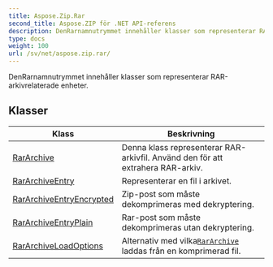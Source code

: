 ```yaml
---
title: Aspose.Zip.Rar
second_title: Aspose.ZIP för .NET API-referens
description: DenRarnamnutrymmet innehåller klasser som representerar RARarkivrelaterade enheter.
type: docs
weight: 100
url: /sv/net/aspose.zip.rar/
---
```

DenRarnamnutrymmet innehåller klasser som representerar RAR-arkivrelaterade enheter.

## Klasser

| Klass | Beskrivning |
| --- | --- |
| [RarArchive](./rararchive/) | Denna klass representerar RAR-arkivfil. Använd den för att extrahera RAR-arkiv. |
| [RarArchiveEntry](./rararchiveentry/) | Representerar en fil i arkivet. |
| [RarArchiveEntryEncrypted](./rararchiveentryencrypted/) | Zip-post som måste dekomprimeras med dekryptering. |
| [RarArchiveEntryPlain](./rararchiveentryplain/) | Rar-post som måste dekomprimeras utan dekryptering. |
| [RarArchiveLoadOptions](./rararchiveloadoptions/) | Alternativ med vilka[`RarArchive`](../aspose.zip.rar/rararchive/) laddas från en komprimerad fil. |


